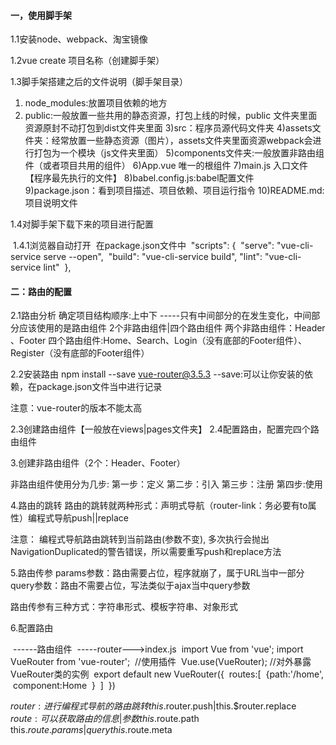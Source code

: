 #### 一，使用脚手架

1.1安装node、webpack、淘宝镜像

1.2vue create 项目名称（创建脚手架）

1.3脚手架搭建之后的文件说明（脚手架目录）
   1) node_modules:放置项目依赖的地方
   2) public:一般放置一些共用的静态资源，打包上线的时候，public        文件夹里面资源原封不动打包到dist文件夹里面
   3)src：程序员源代码文件夹
   4)assets文件夹：经常放置一些静态资源（图片），assets文件夹里面资源webpack会进行打包为一个模块（js文件夹里面）
    5)components文件夹:一般放置非路由组件（或者项目共用的组件）
    6)App.vue 唯一的根组件
    7)main.js 入口文件【程序最先执行的文件】
    8)babel.config.js:babel配置文件
    9)package.json：看到项目描述、项目依赖、项目运行指令
   10)README.md:项目说明文件

1.4对脚手架下载下来的项目进行配置

​    1.4.1浏览器自动打开
​        在package.json文件中
​        "scripts": {
​         "serve": "vue-cli-service serve --open",
​          "build": "vue-cli-service build",
​          "lint": "vue-cli-service lint"
​        },

#### 二：路由的配置

2.1路由分析
      确定项目结构顺序:上中下 -----只有中间部分的在发生变化，中间部分应该使用的是路由组件
2个非路由组件|四个路由组件
两个非路由组件：Header 、Footer
四个路由组件:Home、Search、Login（没有底部的Footer组件）、Register（没有底部的Footer组件）

2.2安装路由
 npm install --save vue-router@3.5.3 
--save:可以让你安装的依赖，在package.json文件当中进行记录

注意：vue-router的版本不能太高

2.3创建路由组件【一般放在views|pages文件夹】
2.4配置路由，配置完四个路由组件

3.创建非路由组件（2个：Header、Footer）

非路由组件使用分为几步:
第一步：定义
第二步：引入
第三步：注册
第四步:使用

4.路由的跳转
    路由的跳转就两种形式：声明式导航（router-link：务必要有to属性）编程式导航push||replace

  注意： 编程式导航路由跳转到当前路由(参数不变), 多次执行会抛出NavigationDuplicated的警告错误，所以需要重写push和replace方法

5.路由传参
params参数：路由需要占位，程序就崩了，属于URL当中一部分
query参数：路由不需要占位，写法类似于ajax当中query参数

路由传参有三种方式：字符串形式、模板字符串、对象形式

6.配置路由

​     ------路由组件
​     -----router--->index.js
​                  import Vue  from 'vue';
​                  import VueRouter from 'vue-router';
​                  //使用插件
​                  Vue.use(VueRouter);
​                  //对外暴露VueRouter类的实例
​                  export default new VueRouter({
​                       routes:[
​                            {
​                                 path:'/home',
​                                 component:Home
​                            }
​                       ]
​                  })

$router:进行编程式导航的路由跳转
this.$router.push|this.$router.replace
$route:可以获取路由的信息|参数
this.$route.path
this.$route.params|query
this.$route.meta



